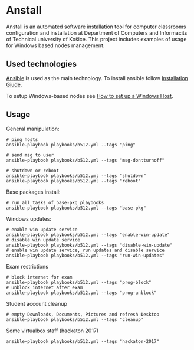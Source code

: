 # Anstall
Anstall is an automated software installation tool for computer classrooms configuration and installation at Department of Computers and Informacits of Technical university of Košice. This project includes examples of usage for Windows based nodes management.

## Used technologies
[Ansible](https://www.ansible.com/) is used as the main technology. To install ansible follow [Installation Giude](https://docs.ansible.com/ansible/latest/installation_guide/intro_installation.html).

To setup Windows-based nodes see [How to set up a Windows Host](https://docs.ansible.com/ansible/latest/user_guide/windows_setup.html).

## Usage



General manipulation:
```
# ping hosts
ansible-playbook playbooks/b512.yml --tags "ping"

# send msg to user
ansible-playbook playbooks/b512.yml --tags "msg-dontturnoff"

# shutdown or reboot
ansible-playbook playbooks/b512.yml --tags "shutdown"
ansible-playbook playbooks/b512.yml --tags "reboot"
```

Base packages install:
```
# run all tasks of base-pkg playbooks
ansible-playbook playbooks/b512.yml --tags "base-pkg"
```

Windows updates:
```
# enable win update service
ansible-playbook playbooks/b512.yml --tags "enable-win-update"	
# disable win update service
ansible-playbook playbooks/b512.yml --tags "disable-win-update"
# enable win update service, run updates and disable service
ansible-playbook playbooks/b512.yml --tags "run-win-updates"
```

Exam restrictions
```
# block internet for exam
ansible-playbook playbooks/b512.yml --tags "prog-block"
# unblock internet after exam
ansible-playbook playbooks/b512.yml --tags "prog-unblock"
```

Student account cleanup
```
# empty Downloads, Documents, Pictures and refresh Desktop
ansible-playbook playbooks/b512.yml --tags "cleanup"
```

Some virtualbox staff (hackaton 2017)
```
ansible-playbook playbooks/b512.yml --tags "hackaton-2017"
```
